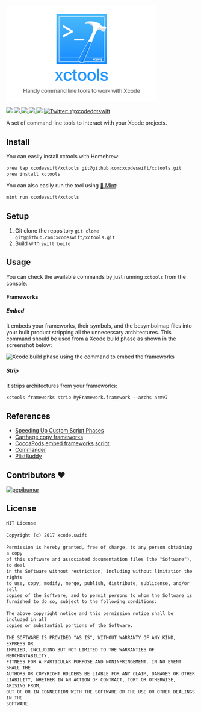 <img src="assets/header.png" width="400"/><br/>

<img src="https://img.shields.io/badge/package%20managers-SwiftPM-yellow.svg"/>
  <a href="https://github.com/xcodeswift/xctools/releases">
    <img src="https://img.shields.io/github/release/xcodeswift/xcode.svg"/>
  </a>
  <a href="https://travis-ci.org/xcodeswift/xctools">
    <img src="https://img.shields.io/travis/xcodeswift/xctools/master.svg?style=flat"/>
  </a>
  <a href="https://github.com/xcodeswift/xctools/blob/master/LICENSE">
    <img src="https://img.shields.io/github/license/mashape/apistatus.svg"/>
  </a>
  <a>
    <a href="http://xcodeswift.herokuapp.com/"><img src="https://xcodeswift.herokuapp.com/badge.svg"></a>
  </a>
  <a href="https://twitter.com/xcodedotswift">
    <img src="https://img.shields.io/badge/contact-@xcodedotswift-blue.svg?style=flat" alt="Twitter: @xcodedotswift" />
</a>

A set of command line tools to interact with your Xcode projects.

## Install

You can easily install xctools with Homebrew:

```
brew tap xcodeswift/xctools git@github.com:xcodeswift/xctools.git
brew install xctools
```

You can also easily run the tool using [🌱 Mint](https://github.com/yonaskolb/mint):

```bash
mint run xcodeswift/xctools
```

## Setup

1. Git clone the repository `git clone git@github.com:xcodeswift/xctools.git`
2. Build with `swift build`

## Usage

You can check the available commands by just running `xctools` from the console.

#### Frameworks

##### Embed
It embeds your frameworks, their symbols, and the bcsymbolmap files into your built product stripping all the unnecessary architectures. This command should be used from a Xcode build phase as shown in the screenshot below:

![Xcode build phase using the command to embed the frameworks](Assets/Frameworks-Embed.png)

##### Strip
It strips architectures from your frameworks:

```
xctools frameworks strip MyFramework.framework --archs armv7
```

## References

- [Speeding Up Custom Script Phases](http://indiestack.com/2014/12/speeding-up-custom-script-phases/)
- [Carthage copy frameworks](https://github.com/Carthage/Carthage/blob/master/Source/carthage/CopyFrameworks.swift)
- [CocoaPods embed frameworks script](https://github.com/CocoaPods/CocoaPods/blob/master/lib/cocoapods/generator/embed_frameworks_script.rb)
- [Commander](https://github.com/kylef/Commander)
- [PlistBuddy](https://developer.apple.com/legacy/library/documentation/Darwin/Reference/ManPages/man8/PlistBuddy.8.html)

## Contributors :heart:

[<img alt="pepibumur" src="https://avatars3.githubusercontent.com/u/663605?v=4&s=117" width="117">](https://github.com/pepibumur)

## License

```
MIT License

Copyright (c) 2017 xcode.swift

Permission is hereby granted, free of charge, to any person obtaining a copy
of this software and associated documentation files (the "Software"), to deal
in the Software without restriction, including without limitation the rights
to use, copy, modify, merge, publish, distribute, sublicense, and/or sell
copies of the Software, and to permit persons to whom the Software is
furnished to do so, subject to the following conditions:

The above copyright notice and this permission notice shall be included in all
copies or substantial portions of the Software.

THE SOFTWARE IS PROVIDED "AS IS", WITHOUT WARRANTY OF ANY KIND, EXPRESS OR
IMPLIED, INCLUDING BUT NOT LIMITED TO THE WARRANTIES OF MERCHANTABILITY,
FITNESS FOR A PARTICULAR PURPOSE AND NONINFRINGEMENT. IN NO EVENT SHALL THE
AUTHORS OR COPYRIGHT HOLDERS BE LIABLE FOR ANY CLAIM, DAMAGES OR OTHER
LIABILITY, WHETHER IN AN ACTION OF CONTRACT, TORT OR OTHERWISE, ARISING FROM,
OUT OF OR IN CONNECTION WITH THE SOFTWARE OR THE USE OR OTHER DEALINGS IN THE
SOFTWARE.
```
